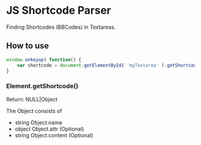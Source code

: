 # JS Shortcode Parser

Finding Shortcodes (BBCodes) in Textareas.

## How to use
```javascript
window.onkeyup( function() {
	var shortcode = document.getElementById( 'myTextarea' ).getShortcode();
}
```

### Element.getShortcode()

Return: NULL|Object

The Object consists of
* string Object.name
* object Object.attr (Optional)
* string Object.content (Optional)
